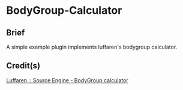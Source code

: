 # BodyGroup-Calculator
## Brief
A simple example plugin implements luffaren's bodygroup calculator.

## Credit(s)
[Luffaren :: Source Engine - BodyGroup calculator](http://luffaren.com/BodyGroupCalculator)
